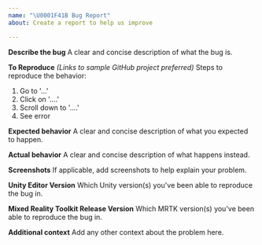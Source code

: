 ```yaml
---
name: "\U0001F41B Bug Report"
about: Create a report to help us improve

---
```


**Describe the bug**
A clear and concise description of what the bug is.

**To Reproduce**
_(Links to sample GitHub project preferred)_
Steps to reproduce the behavior:
1. Go to '...'
2. Click on '....'
3. Scroll down to '....'
4. See error

**Expected behavior**
A clear and concise description of what you expected to happen.

**Actual behavior**
A clear and concise description of what happens instead.

**Screenshots**
If applicable, add screenshots to help explain your problem.

**Unity Editor Version**
Which Unity version(s) you've been able to reproduce the bug in.

**Mixed Reality Toolkit Release Version**
Which MRTK version(s) you've been able to reproduce the bug in.

**Additional context**
Add any other context about the problem here.
